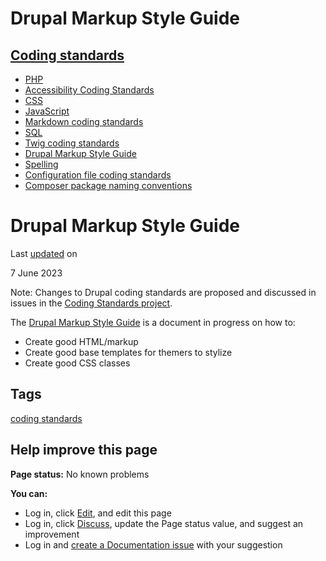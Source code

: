 # Drupal Markup Style Guide

## [Coding standards](/docs/develop/standards)

-   [PHP](/docs/develop/standards/php)
-   [Accessibility Coding Standards](/docs/develop/standards/accessibility-coding-standards)
-   [CSS](/docs/develop/standards/css)
-   [JavaScript](/docs/develop/standards/javascript-coding-standards)
-   [Markdown coding standards](/docs/develop/coding-standards/markdown-coding-standards)
-   [SQL](/docs/develop/standards/sql)
-   [Twig coding standards](/docs/develop/coding-standards/twig-coding-standards)
-   [Drupal Markup Style Guide](/docs/develop/coding-standards/drupal-markup-style-guide)
-   [Spelling](/docs/develop/standards/spelling)
-   [Configuration file coding standards](/docs/develop/coding-standards/configuration-file-coding-standards)
-   [Composer package naming conventions](/docs/develop/coding-standards/composer-package-naming-conventions)

# Drupal Markup Style Guide

Last [updated](/node/223584/discuss) on

7 June 2023

Note: Changes to Drupal coding standards are proposed and discussed in issues in the [Coding Standards project](/project/coding_standards).

The [Drupal Markup Style Guide](http://groups.drupal.org/node/6355) is a document in progress on how to:

-   Create good HTML/markup
-   Create good base templates for themers to stylize
-   Create good CSS classes

## Tags

[coding standards](/taxonomy/term/190104)

## Help improve this page

**Page status:** No known problems

  
**You can:**  

-   Log in, click [Edit](/node/223584/edit), and edit this page
-   Log in, click [Discuss](/node/223584/discuss), update the Page status value, and suggest an improvement
-   Log in and [create a Documentation issue](/node/add/project-issue/documentation?title=Suggestion%20for%3A%20%28223584%29%20Drupal%20Markup%20Style%20Guide) with your suggestion